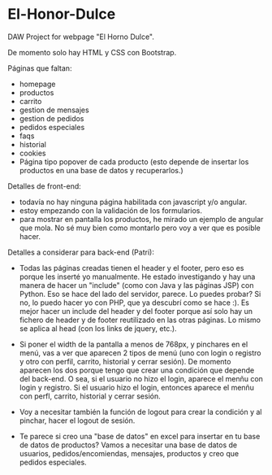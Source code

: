 # El-Honor-Dulce
DAW Project for webpage "El Horno Dulce". 

De momento solo hay HTML y CSS con Bootstrap.

Páginas que faltan: 
- homepage
- productos
- carrito
- gestion de mensajes
- gestion de pedidos
- pedidos especiales
- faqs
- historial
- cookies
- Página tipo popover de cada producto (esto depende de insertar los productos en una base de datos y recuperarlos.)

Detalles de front-end:
- todavía no hay ninguna página habilitada con javascript y/o angular. 
- estoy empezando con la validación de los formularios. 
- para mostrar en pantalla los productos, he mirado un ejemplo de angular que mola. No sé muy bien como montarlo pero voy a ver que es posible hacer. 

Detalles a considerar para back-end (Patri):
- Todas las páginas creadas tienen el header y el footer, pero eso es porque les inserté yo manualmente. He estado investigando y hay una manera de hacer un "include" (como con Java y las páginas JSP) con Python. Eso se hace del lado del servidor, parece. Lo puedes probar? Si no, lo puedo hacer yo con PHP, que ya descubrí como se hace :). Es mejor hacer un include del header y del footer porque así solo hay un fichero de header y de footer reutilizado en las otras páginas. Lo mismo se aplica al head (con los links de jquery, etc.). 

- Si poner el width de la pantalla a menos de 768px, y pinchares en el menú, vas a ver que aparecen 2 tipos de menú (uno con login o registro y otro con perfil, carrito, historial y cerrar sesión). De momento aparecen los dos porque tengo que crear una condición que depende del back-end. O sea, si el usuario no hizo el login, aparece el menñu con login y registro. Si el usuario hizo el login, entonces aparece el menñu con perfl, carrito, historial y cerrar sesión. 

- Voy a necesitar también la función de logout para crear la condición y al pinchar, hacer el logout de sesión. 

- Te parece si creo una "base de datos" en excel para insertar en tu base de datos de productos? Vamos a necesitar una base de datos de usuarios, pedidos/encomiendas, mensajes, productos y creo que pedidos especiales. 


